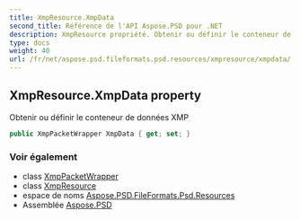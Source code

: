 ```yaml
---
title: XmpResource.XmpData
second_title: Référence de l'API Aspose.PSD pour .NET
description: XmpResource propriété. Obtenir ou définir le conteneur de données XMP
type: docs
weight: 40
url: /fr/net/aspose.psd.fileformats.psd.resources/xmpresource/xmpdata/
---
```

## XmpResource.XmpData property

Obtenir ou définir le conteneur de données XMP

```csharp
public XmpPacketWrapper XmpData { get; set; }
```

### Voir également

* class [XmpPacketWrapper](../../../aspose.psd.xmp/xmppacketwrapper/)
* class [XmpResource](../)
* espace de noms [Aspose.PSD.FileFormats.Psd.Resources](../../xmpresource/)
* Assemblée [Aspose.PSD](../../../)


